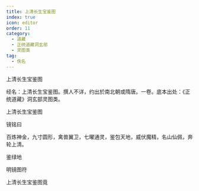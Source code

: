 ```yaml
---
title: 上清长生宝鉴图
index: true
icon: editor
order: 11
category:
  - 道藏
  - 正统道藏洞玄部
  - 灵图类
tag:
  - 佚名
---
```


上清长生宝鉴图  

经名：上清长生宝鉴图。撰人不详，约出於南北朝或隋唐。一卷。底本出处：《正统道藏》洞玄部灵图类。  

上清长生宝鉴图  

镜铭曰  

百炼神金，九寸圆形，禽兽翼卫，七曜通灵，鉴包天地，威伏魔精，名山仙佩，奔轮上清。  

鉴绿地  

明镜图符  

上清长生宝鉴图竟  
